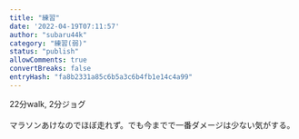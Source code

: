 ```yaml
---
title: "練習"
date: '2022-04-19T07:11:57'
author: "subaru44k"
category: "練習(弱)"
status: "publish"
allowComments: true
convertBreaks: false
entryHash: "fa8b2331a85c6b5a3c6b4fb1e14c4a99"
---
```

22分walk, 2分ジョグ<br>
<br>
マラソンあけなのでほぼ走れず。でも今までで一番ダメージは少ない気がする。
